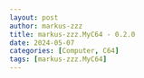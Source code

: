```yaml
---
layout: post
author: markus-zzz
title: markus-zzz.MyC64 - 0.2.0
date: 2024-05-07
categories: [Computer, C64]
tags: [markus-zzz.MyC64]
---
```


